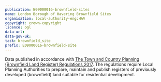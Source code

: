 ```yaml
---
publication: E09000016-brownfield-sites
name: London Borough of Havering Brownfield Sites
organisation: local-authority-eng:HAV
copyright: crown-copyright
licence: ogl
data-url: 
data-gov-uk: 
task: brownfield_site
prefix: E09000016-brownfield-site
---
```


Data published in accordance with [The Town and Country Planning (Brownfield Land Register) Regulations 2017](http://www.legislation.gov.uk/uksi/2017/403/contents/made).
The regulations require Local Planning Authorities to prepare, maintain and publish registers of previously developed (brownfield) land suitable for residential development.

